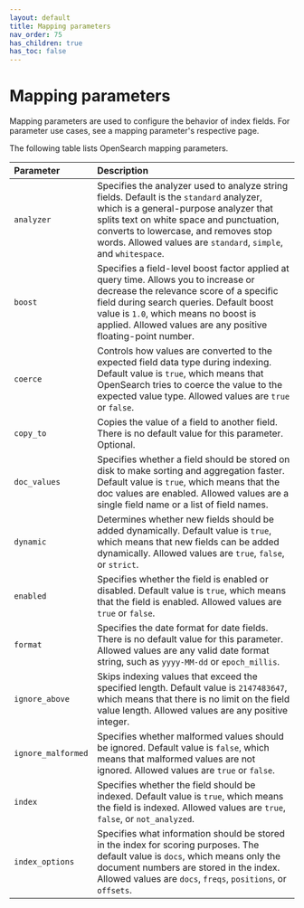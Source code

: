 ```yaml
---
layout: default
title: Mapping parameters
nav_order: 75
has_children: true
has_toc: false
---
```


# Mapping parameters

Mapping parameters are used to configure the behavior of index fields. For parameter use cases, see a mapping parameter's respective page.

The following table lists OpenSearch mapping parameters.

Parameter | Description
:--- | :---
`analyzer` | Specifies the analyzer used to analyze string fields. Default is the `standard` analyzer, which is a general-purpose analyzer that splits text on white space and punctuation, converts to lowercase, and removes stop words. Allowed values are `standard`, `simple`, and `whitespace`. 
`boost` | Specifies a field-level boost factor applied at query time. Allows you to increase or decrease the relevance score of a specific field during search queries. Default boost value is `1.0`, which means no boost is applied. Allowed values are any positive floating-point number.
`coerce` | Controls how values are converted to the expected field data type during indexing. Default value is `true`, which means that OpenSearch tries to coerce the value to the expected value type. Allowed values are `true` or `false`.
`copy_to` | Copies the value of a field to another field. There is no default value for this parameter. Optional.
`doc_values` | Specifies whether a field should be stored on disk to make sorting and aggregation faster. Default value is `true`, which means that the doc values are enabled. Allowed values are a single field name or a list of field names.
`dynamic` | Determines whether new fields should be added dynamically. Default value is `true`, which means that new fields can be added dynamically. Allowed values are `true`, `false`, or `strict`.
`enabled` | Specifies whether the field is enabled or disabled. Default value is `true`, which means that the field is enabled. Allowed values are `true` or `false`.
`format` | Specifies the date format for date fields. There is no default value for this parameter. Allowed values are any valid date format string, such as `yyyy-MM-dd` or `epoch_millis`.
`ignore_above` | Skips indexing values that exceed the specified length. Default value is `2147483647`, which means that there is no limit on the field value length. Allowed values are any positive integer.
`ignore_malformed` | Specifies whether malformed values should be ignored. Default value is `false`, which means that malformed values are not ignored. Allowed values are `true` or `false`.
`index` | Specifies whether the field should be indexed. Default value is `true`, which means the field is indexed. Allowed values are `true`, `false`, or `not_analyzed`.
`index_options` | Specifies what information should be stored in the index for scoring purposes. The default value is `docs`, which means only the document numbers are stored in the index. Allowed values are `docs`, `freqs`, `positions`, or `offsets`.